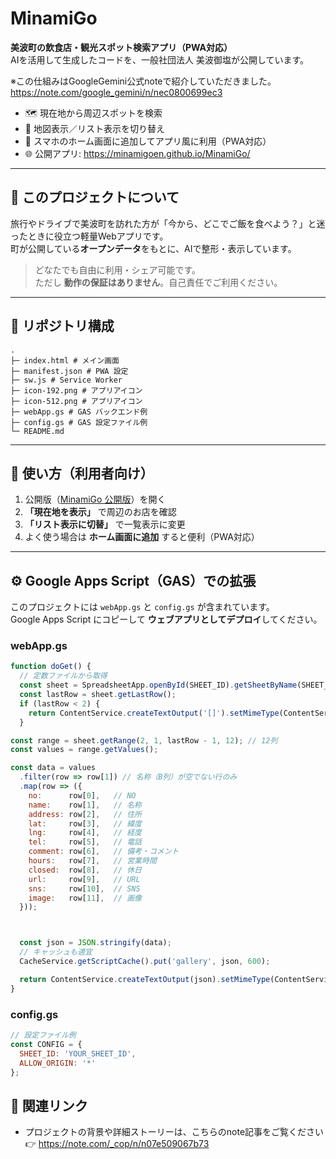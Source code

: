 # MinamiGo

**美波町の飲食店・観光スポット検索アプリ（PWA対応）**  
AIを活用して生成したコードを、一般社団法人 美波御塩が公開しています。

※この仕組みはGoogleGemini公式noteで紹介していただきました。
https://note.com/google_gemini/n/nec0800699ec3

- 🗺️ 現在地から周辺スポットを検索  
- 📃 地図表示／リスト表示を切り替え  
- 📲 スマホのホーム画面に追加してアプリ風に利用（PWA対応）  
- 🌐 公開アプリ: https://minamigoen.github.io/MinamiGo/

---

## 📝 このプロジェクトについて
旅行やドライブで美波町を訪れた方が「今から、どこでご飯を食べよう？」と迷ったときに役立つ軽量Webアプリです。  
町が公開している**オープンデータ**をもとに、AIで整形・表示しています。  

> どなたでも自由に利用・シェア可能です。  
> ただし **動作の保証はありません**。自己責任でご利用ください。

---

## 📂 リポジトリ構成
```
.
├─ index.html # メイン画面
├─ manifest.json # PWA 設定
├─ sw.js # Service Worker
├─ icon-192.png # アプリアイコン
├─ icon-512.png # アプリアイコン
├─ webApp.gs # GAS バックエンド例
├─ config.gs # GAS 設定ファイル例
└─ README.md
```

---

## 🚀 使い方（利用者向け）

1. 公開版（[MinamiGo 公開版](https://minamigoen.github.io/MinamiGo/)）を開く
2. **「現在地を表示」** で周辺のお店を確認  
3. **「リスト表示に切替」** で一覧表示に変更  
4. よく使う場合は **ホーム画面に追加** すると便利（PWA対応）

---

## ⚙️ Google Apps Script（GAS）での拡張

このプロジェクトには `webApp.gs` と `config.gs` が含まれています。  
Google Apps Script にコピーして **ウェブアプリとしてデプロイ**してください。  

### webApp.gs
```javascript
function doGet() {
  // 定数ファイルから取得
  const sheet = SpreadsheetApp.openById(SHEET_ID).getSheetByName(SHEET_NAME);
  const lastRow = sheet.getLastRow();
  if (lastRow < 2) {
    return ContentService.createTextOutput('[]').setMimeType(ContentService.MimeType.JSON);
  }

const range = sheet.getRange(2, 1, lastRow - 1, 12); // 12列
const values = range.getValues();

const data = values
  .filter(row => row[1]) // 名称（B列）が空でない行のみ
  .map(row => ({
    no:      row[0],   // NO
    name:    row[1],   // 名称
    address: row[2],   // 住所
    lat:     row[3],   // 緯度
    lng:     row[4],   // 経度
    tel:     row[5],   // 電話
    comment: row[6],   // 備考・コメント
    hours:   row[7],   // 営業時間
    closed:  row[8],   // 休日
    url:     row[9],   // URL
    sns:     row[10],  // SNS
    image:   row[11],  // 画像
  }));



  const json = JSON.stringify(data);
  // キャッシュも適宜
  CacheService.getScriptCache().put('gallery', json, 600);

  return ContentService.createTextOutput(json).setMimeType(ContentService.MimeType.JSON);
}

```

### config.gs
```javascript
// 設定ファイル例
const CONFIG = {
  SHEET_ID: 'YOUR_SHEET_ID',
  ALLOW_ORIGIN: '*'
};
```

## 🔗 関連リンク
- プロジェクトの背景や詳細ストーリーは、こちらのnote記事をご覧ください  
  👉 https://note.com/_cop/n/n07e509067b73

